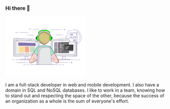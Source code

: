 ### Hi there 👋

<img src="https://github.com/italocedrosales/italocedrosales/blob/master/img/coding-freak.gif" alt="coder" width="250">

 I am a full-stack developer in web and mobile development. I also have a domain in SQL and NoSQL databases. I like to work in a team, knowing how to stand out and respecting the space of the other, because the success of an organization as a whole is the sum of everyone's effort.

